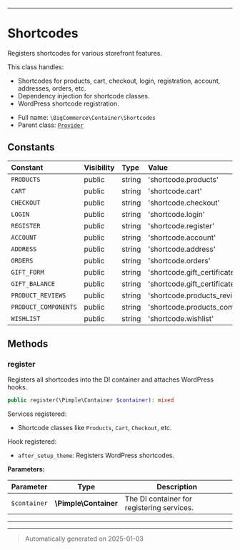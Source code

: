 ***

# Shortcodes

Registers shortcodes for various storefront features.

This class handles:
- Shortcodes for products, cart, checkout, login, registration, account, addresses, orders, etc.
- Dependency injection for shortcode classes.
- WordPress shortcode registration.

* Full name: `\BigCommerce\Container\Shortcodes`
* Parent class: [`Provider`](./classes/BigCommerce/Container/Provider.md)


## Constants

| Constant | Visibility | Type | Value |
|:---------|:-----------|:-----|:------|
|`PRODUCTS`|public|string|&#039;shortcode.products&#039;|
|`CART`|public|string|&#039;shortcode.cart&#039;|
|`CHECKOUT`|public|string|&#039;shortcode.checkout&#039;|
|`LOGIN`|public|string|&#039;shortcode.login&#039;|
|`REGISTER`|public|string|&#039;shortcode.register&#039;|
|`ACCOUNT`|public|string|&#039;shortcode.account&#039;|
|`ADDRESS`|public|string|&#039;shortcode.address&#039;|
|`ORDERS`|public|string|&#039;shortcode.orders&#039;|
|`GIFT_FORM`|public|string|&#039;shortcode.gift_certificate.form&#039;|
|`GIFT_BALANCE`|public|string|&#039;shortcode.gift_certificate.balance&#039;|
|`PRODUCT_REVIEWS`|public|string|&#039;shortcode.products_reviews&#039;|
|`PRODUCT_COMPONENTS`|public|string|&#039;shortcode.products_components&#039;|
|`WISHLIST`|public|string|&#039;shortcode.wishlist&#039;|


## Methods


### register

Registers all shortcodes into the DI container and attaches WordPress hooks.

```php
public register(\Pimple\Container $container): mixed
```

Services registered:
- Shortcode classes like `Products`, `Cart`, `Checkout`, etc.

Hook registered:
- `after_setup_theme`: Registers WordPress shortcodes.






**Parameters:**

| Parameter | Type | Description |
|-----------|------|-------------|
| `$container` | **\Pimple\Container** | The DI container for registering services. |





***


***
> Automatically generated on 2025-01-03
